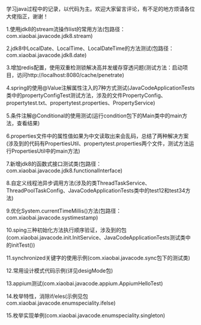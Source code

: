 学习java过程中的记录，以代码为主。欢迎大家留言评论，有不足的地方烦请各位大佬指正，谢谢！

1.使用jdk8的stream流操作list的常用方法(包路径：com.xiaobai.javacode.jdk8.stream)

2.jdk8中LocalDate、LocalTime、LocalDateTime的方法测试(包路径：com.xiaobai.javacode.jdk8.date)

3.增加redis配置，使用双重检测锁解决高并发缓存穿透问题(测试方法：启动项目，访问http://localhost:8080/cache/penetrate)

4.spring的使用@Value注解属性注入的7种方式测试(JavaCodeApplicationTests类中的propertyConfigTest测试方法，涉及的文件PropertyConfig、propertytest.txt、propertytest.properties、PropertyService)

5.条件注解@Conditional的使用测试(运行condition包下的Main类中的main方法，查看结果)

6.properties文件中的属性值如果为中文读取出来会乱码，总结了两种解决方案(涉及到的代码有PropertiesUtil、propertytest.properties两个文件，测试方法运行PropertiesUtil中的main方法)

7.新增jdk8的函数式接口测试类(包路径：com.xiaobai.javacode.jdk8.functionalInterface)

8.自定义线程池异步调用方法(涉及的类ThreadTaskService、ThreadPoolTaskConfig、JavaCodeApplicationTests类中的test12和test34方法)

9.优化System.currentTimeMillis()方法(包路径：com.xiaobai.javacode.systimestamp)

10.sping三种初始化方法执行顺序验证，涉及到的包(com.xiaobai.javacode.init.InitService、JavaCodeApplicationTests测试类中的initTest())

11.synchronized关键字的使用示例(com.xiaobai.javacode.sync包下的测试类)

12.常用设计模式代码示例(详见desigMode包)

13.appium测试(com.xiaobai.javacode.appium.AppiumHelloTest)

14.枚举特性，消除if/eles(示例见包com.xiaobai.javacode.enumspeciality.ifelse)

15.枚举实现单例(com.xiaobai.javacode.enumspeciality.singleton)